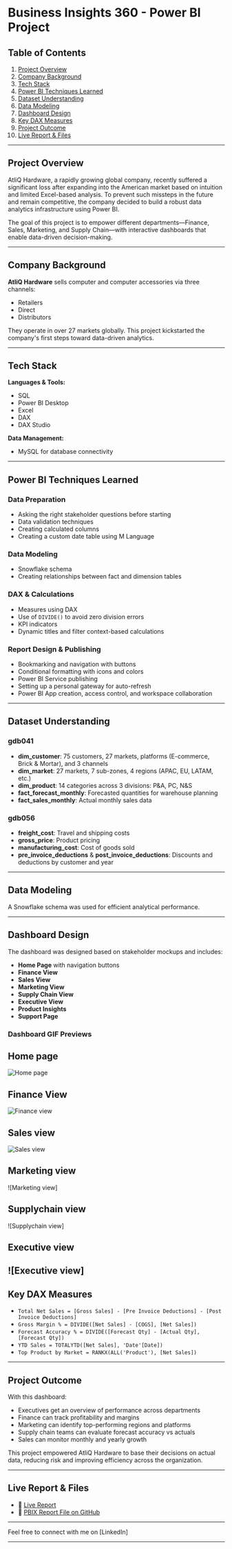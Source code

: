 # Business Insights 360 - Power BI Project

## Table of Contents

1. [Project Overview](#project-overview)
2. [Company Background](#company-background)
3. [Tech Stack](#tech-stack)
4. [Power BI Techniques Learned](#power-bi-techniques-learned)
5. [Dataset Understanding](#dataset-understanding)
6. [Data Modeling](#data-modeling)
7. [Dashboard Design](#dashboard-design)
8. [Key DAX Measures](#key-dax-measures)
9. [Project Outcome](#project-outcome)
10. [Live Report & Files](#live-report--files)

---

## Project Overview

AtliQ Hardware, a rapidly growing global company, recently suffered a significant loss after expanding into the American market based on intuition and limited Excel-based analysis. To prevent such missteps in the future and remain competitive, the company decided to build a robust data analytics infrastructure using Power BI.

The goal of this project is to empower different departments—Finance, Sales, Marketing, and Supply Chain—with interactive dashboards that enable data-driven decision-making.

---

## Company Background

**AtliQ Hardware** sells computer and computer accessories via three channels:

* Retailers
* Direct
* Distributors

They operate in over 27 markets globally. This project kickstarted the company's first steps toward data-driven analytics.

---

## Tech Stack

**Languages & Tools:**

* SQL
* Power BI Desktop
* Excel
* DAX
* DAX Studio

**Data Management:**

* MySQL for database connectivity

---

## Power BI Techniques Learned

### Data Preparation

* Asking the right stakeholder questions before starting
* Data validation techniques
* Creating calculated columns
* Creating a custom date table using M Language

### Data Modeling

* Snowflake schema
* Creating relationships between fact and dimension tables

### DAX & Calculations

* Measures using DAX
* Use of `DIVIDE()` to avoid zero division errors
* KPI indicators
* Dynamic titles and filter context-based calculations

### Report Design & Publishing

* Bookmarking and navigation with buttons
* Conditional formatting with icons and colors
* Power BI Service publishing
* Setting up a personal gateway for auto-refresh
* Power BI App creation, access control, and workspace collaboration

---

## Dataset Understanding

### gdb041

* **dim\_customer**: 75 customers, 27 markets, platforms (E-commerce, Brick & Mortar), and 3 channels
* **dim\_market**: 27 markets, 7 sub-zones, 4 regions (APAC, EU, LATAM, etc.)
* **dim\_product**: 14 categories across 3 divisions: P\&A, PC, N\&S
* **fact\_forecast\_monthly**: Forecasted quantities for warehouse planning
* **fact\_sales\_monthly**: Actual monthly sales data

### gdb056

* **freight\_cost**: Travel and shipping costs
* **gross\_price**: Product pricing
* **manufacturing\_cost**: Cost of goods sold
* **pre\_invoice\_deductions** & **post\_invoice\_deductions**: Discounts and deductions by customer and year

---

## Data Modeling

A Snowflake schema was used for efficient analytical performance.

---

## Dashboard Design

The dashboard was designed based on stakeholder mockups and includes:

* **Home Page** with navigation buttons
* **Finance View**
* **Sales View**
* **Marketing View**
* **Supply Chain View**
* **Executive View**
* **Product Insights**
* **Support Page**

### Dashboard GIF Previews
## Home page
![Home page](https://github.com/SubhajitRoyom/Business-Insights-360/blob/main/Home%20page.png)

## Finance View
![Finance view](https://github.com/SubhajitRoyom/Business-Insights-360/blob/main/Finance%20View.png)

## Sales view
![Sales view](https://github.com/SubhajitRoyom/Business-Insights-360/blob/main/Sales%20view.png)

## Marketing view
![Marketing view]

## Supplychain view
![Supplychain view]

## Executive view
![Executive view]
---

## Key DAX Measures

* `Total Net Sales = [Gross Sales] - [Pre Invoice Deductions] - [Post Invoice Deductions]`
* `Gross Margin % = DIVIDE([Net Sales] - [COGS], [Net Sales])`
* `Forecast Accuracy % = DIVIDE([Forecast Qty] - [Actual Qty], [Forecast Qty])`
* `YTD Sales = TOTALYTD([Net Sales], 'Date'[Date])`
* `Top Product by Market = RANKX(ALL('Product'), [Net Sales])`

---

## Project Outcome

With this dashboard:

* Executives get an overview of performance across departments
* Finance can track profitability and margins
* Marketing can identify top-performing regions and platforms
* Supply chain teams can evaluate forecast accuracy vs actuals
* Sales can monitor monthly and yearly growth

This project empowered AtliQ Hardware to base their decisions on actual data, reducing risk and improving efficiency across the organization.

---

## Live Report & Files

* 🔗 [Live Report]()
* 📂 [PBIX Report File on GitHub]()

---

Feel free to connect with me on [LinkedIn]

---
